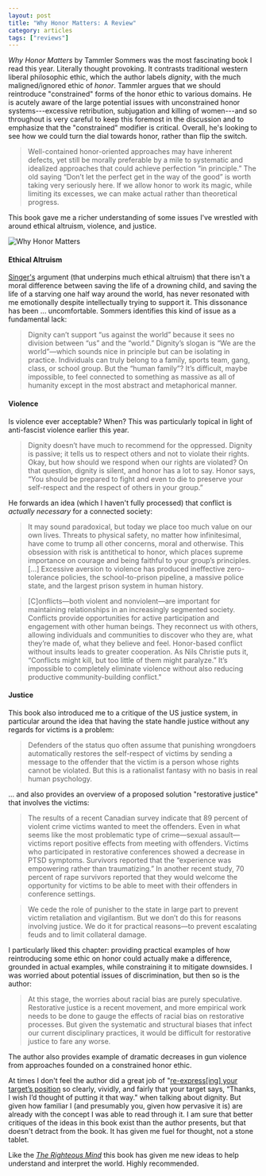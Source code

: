```yaml
---
layout: post
title: "Why Honor Matters: A Review"
category: articles
tags: ["reviews"]
---
```


_Why Honor Matters_ by Tammler Sommers was the most fascinating book I read
this year. Literally thought provoking. It contrasts traditional western
liberal philosophic ethic, which the author labels _dignity_, with the much
maligned/ignored ethic of _honor_. Tammler argues that we should reintroduce
"constrained" forms of the honor ethic to various domains. He is
acutely aware of the large potential issues with unconstrained honor
systems---excessive retribution, subjugation and killing of women---and so
throughout is very careful to keep this foremost in the discussion and to
emphasize that the "constrained" modifier is critical. Overall, he's looking to
see how we could turn the dial towards honor, rather than flip the switch.

> Well-contained honor-oriented approaches may have inherent defects, yet
> still be morally preferable by a mile to systematic and idealized approaches
> that could achieve perfection “in principle.” The old saying “Don’t let the
> perfect get in the way of the good” is worth taking very seriously here. If
> we allow honor to work its magic, while limiting its excesses, we can make
> actual rather than theoretical progress.

This book gave me a richer understanding of some issues I've wrestled with
around ethical altruism, violence, and justice.

![Why Honor Matters](/images/why-honor-matters.jpg)

#### Ethical Altruism

[Singer's](https://en.wikipedia.org/wiki/Peter_Singer) argument (that underpins
much ethical altruism) that there isn't a moral difference between saving the
life of a drowning child, and saving the life of a starving one half way around
the world, has never resonated with me emotionally despite intellectually
trying to support it. This dissonance has been ...  uncomfortable. Sommers
identifies this kind of issue as a fundamental lack:
  
> Dignity can’t support “us against the world” because it
> sees no division between “us” and the “world.” Dignity’s slogan is “We are
> the world”—which sounds nice in principle but can be isolating in practice.
> Individuals can truly belong to a family, sports team, gang, class, or school
> group. But the “human family”? It’s difficult, maybe impossible, to feel
> connected to something as massive as all of humanity except in the most
> abstract and metaphorical manner.

#### Violence

Is violence ever acceptable? When? This was particularly topical in light of
anti-fascist violence earlier this year.

> Dignity doesn’t have much to recommend for the oppressed. Dignity is passive;
> it tells us to respect others and not to violate their rights. Okay, but how
> should we respond when our rights are violated? On that question, dignity is
> silent, and honor has a lot to say.  Honor says, “You should be prepared to
> fight and even to die to preserve your self-respect and the respect of others
> in your group.”

He forwards an idea (which I haven't fully processed) that conflict is _actually
necessary_ for a connected society:

> It may sound paradoxical, but today we place too much value on our own
> lives. Threats to physical safety, no matter how infinitesimal, have come
> to trump all other concerns, moral and otherwise. This obsession with risk
> is antithetical to honor, which places supreme importance on courage and
> being faithful to your group’s principles. [...] Excessive aversion
> to violence has produced ineffective zero-tolerance policies, the
> school-to-prison pipeline, a massive police state, and the largest prison
> system in human history.

> [C]onflicts—both violent and nonviolent—are important for maintaining
> relationships in an increasingly segmented society.  Conflicts provide
> opportunities for active participation and engagement with other human
> beings. They reconnect us with others, allowing individuals and communities
> to discover who they are, what they’re made of, what they believe and feel.
> Honor-based conflict without insults leads to greater cooperation. As Nils
> Christie puts it, “Conflicts might kill, but too little of them might
> paralyze.” It’s impossible to completely eliminate violence without also
> reducing productive community-building conflict."

#### Justice
This book also introduced me to a critique of the US justice system, in particular around the idea that having the state handle justice without any regards for victims is a problem:

> Defenders of the status quo often assume that punishing wrongdoers
> automatically restores the self-respect of victims by sending a message to
> the offender that the victim is a person whose rights cannot be violated. But
> this is a rationalist fantasy with no basis in real human psychology.

... and also provides an overview of a proposed solution "restorative justice" that involves the victims:

> The results of a recent Canadian survey indicate that 89 percent of violent
> crime victims wanted to meet the offenders. Even in what seems like the most
> problematic type of crime—sexual assault—victims report positive effects from
> meeting with offenders. Victims who participated in restorative conferences
> showed a decrease in PTSD symptoms. Survivors reported that the “experience
> was empowering rather than traumatizing.” In another recent study, 70 percent
> of rape survivors reported that they would welcome the opportunity for
> victims to be able to meet with their offenders in conference settings.

> We cede the role of punisher to the state in large part to prevent victim
> retaliation and vigilantism. But we don’t do this for reasons involving
> justice. We do it for practical reasons—to prevent escalating feuds and to
> limit collateral damage.

I particularly liked this chapter: providing practical examples of how
reintroducing some ethic on honor could actually make a difference, grounded in
actual examples, while constraining it to mitigate downsides. I was worried
about potential issues of discrimination, but then so is the author:

> At this stage, the worries about racial bias are purely speculative.
> Restorative justice is a recent movement, and more empirical work needs to be
> done to gauge the effects of racial bias on restorative processes. But given
> the systematic and structural biases that infect our current disciplinary
> practices, it would be difficult for restorative justice to fare any worse.

The author also provides example of dramatic decreases in gun violence from
approaches founded on a constrained honor ethic.

At times I don't feel the author did a great job of "[re-express[ing] your
target’s position](https://www.brainpickings.org/2014/03/28/daniel-dennett-rapoport-rules-criticism/) so clearly, vividly, and fairly that your target says,
“Thanks, I wish I’d thought of putting it that way." when talking about dignity.
 But given how familiar I (and presumably you, given how pervasive it is)
are already with the concept I was able to read through it. I am sure that
better critiques of the ideas in this book exist than the author presents, but
that doesn't detract from the book. It has given me fuel for thought, not a stone
tablet.

Like the [_The Righteous Mind_](/articles/2015-reading-list.html)
this book has given me new ideas to help understand and interpret the world.
Highly recommended.
